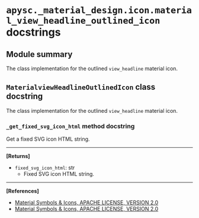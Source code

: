 # `apysc._material_design.icon.material_view_headline_outlined_icon` docstrings

## Module summary

The class implementation for the outlined `view_headline` material icon.

## `MaterialviewHeadlineOutlinedIcon` class docstring

The class implementation for the outlined `view_headline` material icon.

### `_get_fixed_svg_icon_html` method docstring

Get a fixed SVG icon HTML string.<hr>

**[Returns]**

- `fixed_svg_icon_html`: str
  - Fixed SVG icon HTML string.

<hr>

**[References]**

- [Material Symbols & Icons, APACHE LICENSE, VERSION 2.0](https://fonts.google.com/icons?icon.size=24&icon.color=%23e8eaed)
- [Material Symbols & Icons, APACHE LICENSE, VERSION 2.0](https://www.apache.org/licenses/LICENSE-2.0.html)